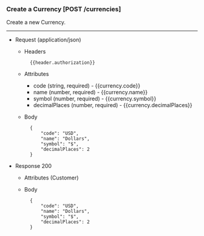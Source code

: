 ### Create a Currency [POST /currencies]

Create a new Currency.

---
+ Request (application/json)
    + Headers
    
            {{header.authorization}}
        
    + Attributes
        + code (string, required) - {{currency.code}}
        + name (number, required) - {{currency.name}}
        + symbol (number, required) - {{currency.symbol}}
        + decimalPlaces (number, required) - {{currency.decimalPlaces}}

    + Body

            {
                "code": "USD",
                "name": "Dollars",
                "symbol": "$",
                "decimalPlaces": 2
            }
    
+ Response 200
    + Attributes (Customer)

    + Body
            
            {
                "code": "USD",
                "name": "Dollars",
                "symbol": "$",
                "decimalPlaces": 2
            }
